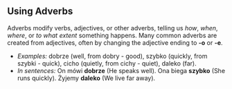 ## Using Adverbs

Adverbs modify verbs, adjectives, or other adverbs, telling us _how_, _when_, _where_, or _to what extent_ something happens. Many common adverbs are created from adjectives, often by changing the adjective ending to __-o__ or __-e__.

*   _Examples:_ dobrze (well, from dobry - good), szybko (quickly, from szybki - quick), cicho (quietly, from cichy - quiet), daleko (far).
*   _In sentences:_ On mówi __dobrze__ (He speaks well). Ona biega __szybko__ (She runs quickly). Żyjemy __daleko__ (We live far away).